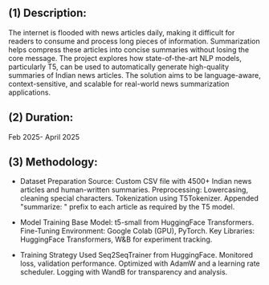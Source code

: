## (1) Description: 

The internet is flooded with news articles daily, making it difficult for readers to consume and process long pieces of information.
Summarization helps compress these articles into concise summaries without losing the core message.
The project explores how state-of-the-art NLP models, particularly T5, can be used to automatically generate high-quality summaries of Indian news articles.
The solution aims to be language-aware, context-sensitive, and scalable for real-world news summarization applications.

## (2) Duration:
Feb 2025- April 2025

## (3) Methodology:

- Dataset Preparation 
Source: Custom CSV file with 4500+ Indian news articles and human-written summaries.
Preprocessing:
Lowercasing, cleaning special characters.
Tokenization using T5Tokenizer.
Appended "summarize: " prefix to each article as required by the T5 model.

- Model Training 
Base Model: t5-small from HuggingFace Transformers.
Fine-Tuning Environment: Google Colab (GPU), PyTorch.
Key Libraries: HuggingFace Transformers, W&B for experiment tracking.

- Training Strategy 
Used Seq2SeqTrainer from HuggingFace.
Monitored loss, validation performance.
Optimized with AdamW and a learning rate scheduler.
Logging with WandB for transparency and analysis.
